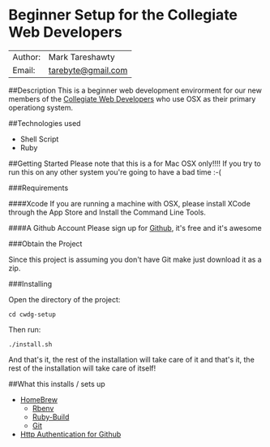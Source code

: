 Beginner Setup for the Collegiate Web Developers
==========

<table>
  <tr>
    <td> Author: </td>
    <td> Mark Tareshawty </td>
  </tr>

  <tr>
    <td> Email: </td>
    <td> <a href="mailto:tarebyte@gmail.com">tarebyte@gmail.com </td>
  </tr>
</table>


##Description
This is a beginner web development envirorment for our new members of the [Collegiate Web Developers](http://cwdg.github.com) 
who use OSX as their primary operationg system.

##Technologies used

* Shell Script
* Ruby

##Getting Started
Please note that this is a for Mac OSX only!!!! If you try to run this on any other system you're going to have a bad time :-(

###Requirements

####Xcode
If you are running a machine with OSX, please install XCode through the App Store and Install the Command Line Tools.

####A Github Account
Please sign up for [Github](http://www.github.com), it's free and it's awesome

###Obtain the Project

Since this project is assuming you don't have Git make just download it as a zip.

###Installing

Open the directory of the project:

    cd cwdg-setup

Then run:

    ./install.sh

And that's it, the rest of the installation will take care of it and that's it, the rest of the installation will take care of itself!

##What this installs / sets up

- [HomeBrew](http://mxcl.github.com/homebrew/)
  * [Rbenv](https://github.com/sstephenson/rbenv)
  * [Ruby-Build](https://github.com/sstephenson/ruby-build)
  * [Git](http://git-scm.com/)
- [Http Authentication for Github](https://help.github.com/articles/set-up-git)
